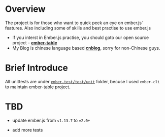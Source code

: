 
# Overview

The project is for those who want to quick peek an eye on ember.js' features. 
Also including some of skills and best practise to use ember.js

 - If you interst in Ember.js practise, you should goto our open source project - [**ember-table**](https://github.com/hedgeserv/ember-table)
 - My Blog is chinese language based [**cnblog**](http://www.cnblogs.com/cuiyansong/p/4486303.html), sorry for non-Chinese guys.


# Brief Introduce

All unittests are under [`ember-test/test/unit`](ember-test/tests/unit) folder, becuse I used `ember-cli` to maintain ember-table project.




# TBD

 - update ember.js from `v1.13.7` to `v2.0+` 

 - add more tests
